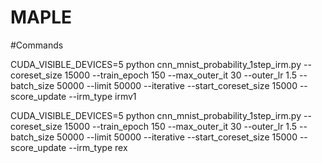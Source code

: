 # MAPLE

#Commands

CUDA_VISIBLE_DEVICES=5  python cnn_mnist_probability_1step_irm.py --coreset_size 15000 --train_epoch 150 --max_outer_it 30 --outer_lr 1.5 --batch_size 50000 --limit 50000 --iterative --start_coreset_size 15000 --score_update --irm_type irmv1

CUDA_VISIBLE_DEVICES=5  python cnn_mnist_probability_1step_irm.py --coreset_size 15000 --train_epoch 150 --max_outer_it 30 --outer_lr 1.5 --batch_size 50000 --limit 50000 --iterative --start_coreset_size 15000 --score_update --irm_type rex